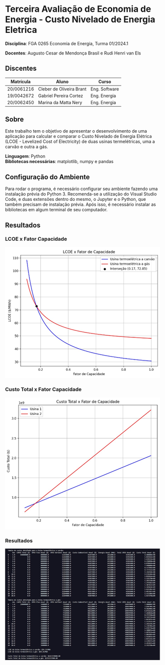 # Terceira Avaliação de Economia de Energia - Custo Nivelado de Energia Eletrica

**Disciplina**: FGA 0265 Economia de Energia, Turma 01/2024.1

**Docentes**: Augusto Cesar de Mendonça Brasil e Rudi Henri van Els

## Discentes
|Matrícula | Aluno | Curso |
| -- | -- | -- |
| 20/0061216  |  Cleber de Oliveira Brant | Eng. Software |
| 19/0042672  |  Gabriel Pereira Cortez | Eng. Energia |
| 20/0062450  |  Marina da Matta Nery | Eng. Energia |

## Sobre
Este trabalho tem o objetivo de apresentar o desenvolvimento de uma aplicação para calcular e comparar o Custo Nivelado de Energia Elétrica (LCOE - Levelized Cost of Electricity) de duas usinas termelétricas, uma a carvão e outra a gás.

**Linguagem**: Python<br>
**Bibliotecas necessárias**: matplotlib, numpy e pandas

## Configuração do Ambiente
Para rodar o programa, é necessário configurar seu ambiente fazendo uma instalação prévia do Python 3. Recomenda-se a utilização do Visual Studio Code, e duas extensões dentro do mesmo, o Jupyter e o Python, que também precisam de instalação prévia. Após isso, é necessário instalar as bibliotecas em algum terminal de seu computador.

## Resultados
### LCOE x Fator Capacidade
![Lcoe x Fator Capacidade](./lcoexFatorCapacidade.jpeg)

### Custo Total x Fator Capacidade
![Custo Total x Fator Capacidade](./CustoTotalxFatorCapacidade.jpeg)

### Resultados
![Resultados](./resultados.jpeg)